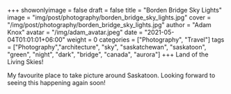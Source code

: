 +++
showonlyimage = false
draft = false
title = "Borden Bridge Sky Lights"
image = "img/post/photography/borden_bridge_sky_lights.jpg"
cover = "/img/post/photography/borden_bridge_sky_lights.jpg"
author = "Adam Knox"
avatar = "/img/adam_avatar.jpeg"
date = "2021-05-04T01:01:01+06:00"
weight = 0
categories = ["Photography", "Travel"]
tags = ["Photography","architecture", "sky", "saskatchewan", "saskatoon", "green", "night", "dark", "bridge", "canada", "aurora"]
+++
Land of the Living Skies!
<!--more-->
My favourite place to take picture around Saskatoon. Looking forward to seeing this happening again soon!